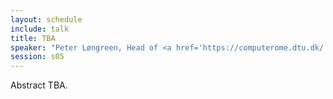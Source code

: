 ```yaml
---
layout: schedule
include: talk
title: TBA
speaker: "Peter Løngreen, Head of <a href='https://computerome.dtu.dk/'>Computerome</a>"
session: s05
---
```


Abstract TBA.
